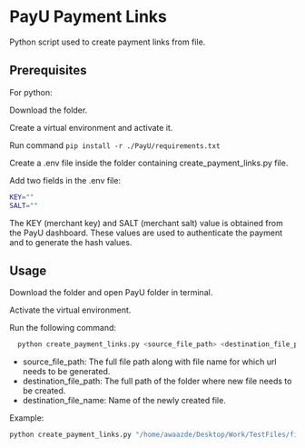 
# PayU Payment Links

Python script used to create payment links from file.

## Prerequisites
For python:

Download the folder.

Create a virtual environment and activate it. 

Run command `pip install -r ./PayU/requirements.txt`

Create a .env file inside the folder containing create_payment_links.py file.

Add two fields in the .env file:
```bash
KEY=""
SALT=""
```
The KEY (merchant key) and SALT (merchant salt) value is obtained from the PayU dashboard.
These values are used to authenticate the payment and to generate the hash values.


## Usage

Download the folder and open PayU folder in terminal.

Activate the virtual environment.

Run the following command:

```bash
  python create_payment_links.py <source_file_path> <destination_file_path> <destination_file_name>
```

- source_file_path: The full file path along with file name for which url needs to be generated.
- destination_file_path: The full path of the folder where new file needs to be created.
- destination_file_name: Name of the newly created file.

Example:
```bash
python create_payment_links.py "/home/awaazde/Desktop/Work/TestFiles/file1.csv" "/home/awaazde/Download" "new_file123"
```